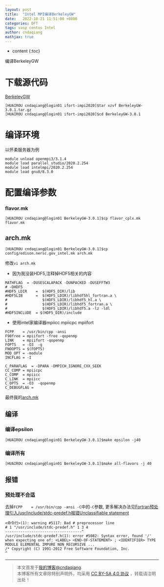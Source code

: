 ```yaml
---
layout: post
title:  "Intel MPI编译BerkeleyGW"
date:   2022-10-21 11:51:00 +0800
categories: DFT
tags: vasp centos Intel
author: cndaqiang
mathjax: true
---
```

* content
{:toc}

编译BerkeleyGW





# 下载源代码
[BerkeleyGW](https://berkeleygw.org/)

```
[HUAIROU cndaqiang@login01 ifort-impi2020]$tar xzvf BerkeleyGW-3.0.1.tar.gz
[HUAIROU cndaqiang@login01 ifort-impi2020]$cd BerkeleyGW-3.0.1
```

# 编译环境
以怀柔服务器为例
```
module unload openmpi3/3.1.4
module load parallel_studio/2020.2.254
module load intelmpi/2020.2.254
module load gnu8/8.3.0
```

# 配置编译参数
### flavor.mk
```
[HUAIROU cndaqiang@login01 BerkeleyGW-3.0.1]$cp flavor_cplx.mk flavor.mk
```
## arch.mk
```
[HUAIROU cndaqiang@login01 BerkeleyGW-3.0.1]$cp config/edison.nersc.gov_intel.mk arch.mk
```
修改`vi arch.mk`
- 因为我没装HDF5,注释掉HDF5相关的内容

```
MATHFLAG  = -DUSESCALAPACK -DUNPACKED -DUSEFFTW3
# -DHDF5
#HDF5_LDIR    =  $(HDF5_DIR)/lib
#HDF5LIB      =  $(HDF5_LDIR)/libhdf5hl_fortran.a \
#                $(HDF5_LDIR)/libhdf5_hl.a \
#                $(HDF5_LDIR)/libhdf5_fortran.a \
#                $(HDF5_LDIR)/libhdf5.a -lz -ldl
#HDF5INCLUDE  = $(HDF5_DIR)/include
```
- 使用intel家编译器mpiicc mpiicpc mpiifort

```
FCPP    = /usr/bin/cpp -ansi
F90free = mpiifort -free -qopenmp
LINK    = mpiifort -qopenmp
FOPTS   = -O3  -g
FNOOPTS = $(FOPTS)
MOD_OPT = -module
INCFLAG = -I

C_PARAFLAG  = -DPARA -DMPICH_IGNORE_CXX_SEEK
CC_COMP = mpiicpc
C_COMP  = mpiicc
C_LINK  = mpiicc
C_OPTS  = -O3  -qopenmp
C_DEBUGFLAG =
```

最终我的[arch.mk](/web/file/2022/arch.mk)

## 编译
### 编译epsilon
```
[HUAIROU cndaqiang@login01 BerkeleyGW-3.0.1]$make epsilon -j40
```
### 编译所有
```
[HUAIROU cndaqiang@login01 BerkeleyGW-3.0.1]$make all-flavors -j 40
```




## 报错
### 预处理不合适
去掉`FCPP    = /usr/bin/cpp -ansi -C`中的`-C`参数, 更多解决办法见[Fortran预处理引入/usr/include/stdc-predef.h报错Unclassifiable statement](/2018/09/18/centos7-octopus-4.1.2/)

```
<命令行>(1): warning #5117: Bad # preprocessor line
# 1 "/usr/include/stdc-predef.h" 1 3 4
-----------------------------------^
/usr/include/stdc-predef.h(1): error #5082: Syntax error, found '/' when expecting one of: <LABEL> <END-OF-STATEMENT> ; <IDENTIFIER> TYPE MODULE ELEMENTAL IMPURE NON_RECURSIVE ...
/* Copyright (C) 1991-2012 Free Software Foundation, Inc.
^
```



------
>本文首发于[我的博客@cndaqiang](https://cndaqiang.github.io/).<br>
>本博客所有文章除特别声明外，均采用 [CC BY-SA 4.0 协议](https://creativecommons.org/licenses/by-sa/4.0/deed.zh) ，转载请注明出处！
